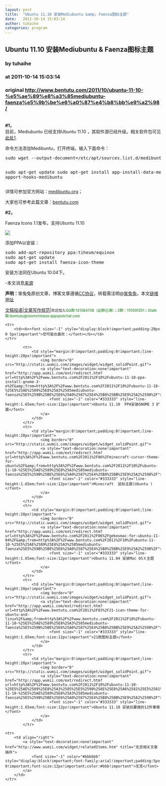 ```yaml
---
layout: post
title:  "Ubuntu 11.10 安装Mediubuntu &amp; Faenza图标主题"
date:   2011-10-14 15:03:14
author: tuhaihe
categories: program
---
```


## Ubuntu 11.10 安装Mediubuntu &amp; Faenza图标主题
### by tuhaihe
### at 2011-10-14 15:03:14
### original <http://www.bentutu.com/2011/10/ubuntu-11-10-%e5%ae%89%e8%a3%85mediubuntu-faenza%e5%9b%be%e6%a0%87%e4%b8%bb%e9%a2%98/>

<p>
<div>
<a></a><a></a><a></a><a></a><a href="http://www.jiathis.com/share/"></a><a></a>
</div>
<p><br>
<strong>#1，</strong><br>
目前，Mediubuntu 已经支持Ubuntu 11.10 ，其软件源已经升级。相关软件包可见<a href="http://packages.medibuntu.org/oneiric/index.html">此处1</a>.</p>
<p>命令方法添加Medibuntu，打开终端，输入下面命令：<br>
<span></span></p>
<pre>
sudo wget --output-document=/etc/apt/sources.list.d/medibuntu.list http://www.medibuntu.org/sources.list.d/$(lsb_release -cs).list &amp;&amp; sudo apt-get --quiet update &amp;&amp; sudo apt-get --yes --quiet --allow-unauthenticated install medibuntu-keyring &amp;&amp; sudo apt-get --quiet update

sudo apt-get update
sudo apt-get install app-install-data-medibuntu apport-hooks-medibuntu
</pre>
<p>详情可参加官方网站：<a href="http://medibuntu.org/index.php">medibuntu.org</a>；</p>
<p>大家也可参考此篇文章：<a href="http://www.bentutu.com/2011/05/install-medibuntu-in-ubuntu-11-04/">bentutu.com</a></p>
<p><strong>#2，</strong></p>
<p>Faenza Icons 1.1发布，支持Ubuntu 11.10</p>
<p><img src="http://ubuntuone.com/370JeaV1y1aItFFB3uhDcl"></p>
<p>添加PPA以安装：</p>
<pre>
sudo add-apt-repository ppa:tiheum/equinox
sudo apt-get update
sudo apt-get install faenza-icon-theme
</pre>
<p>安装方法同在Ubuntu 10.04下。</p>
<p>-本文消息<a href="http://www.ubuntuvibes.com/2011/10/faenza-icons-11-released-with-new-icons.html">来源</a></p>
<p><strong>声明：</strong>笨兔兔原创文章，博客文章遵循<a href="http://cn.creativecommons.org/licenses/meet-the-licenses/">CC协议</a>，转载需注明@<a href="http://www.bentutu.com/">笨兔兔</a>，本文<a href="http://www.bentutu.com/2011/10/ubuntu-11-10-%e5%ae%89%e8%a3%85mediubuntu-faenza%e5%9b%be%e6%a0%87%e4%b8%bb%e9%a2%98/">链接地址</a></p>
<p><a href="http://www.bentutu.com/upost/">文稿投递|文章写作规范</a>|<small>欢迎加入<span style="color:rgb(0,128,0)">QQ群:121584708（此群已满）；2群：170591351；Gtalk群:ibentutu@roomchinese.appspotchat.com</span></small></p>
<table cellspacing="0" cellpadding="2" border="0" width="100%" style="clear:both">
    
    <tr>
        <td><b><font size="-1" style="display:block!important;padding:20px 0 5px!important">您可能也喜欢：</font></b></td>
    </tr>
    
            <tr>
                <td style="margin:0!important;padding:0!important;line-height:20px!important">
                    <img border="0" src="http://static.wumii.com/images/widget/widget_solidPoint.gif">
                    <a style="text-decoration:none!important" href="http://app.wumii.com/ext/redirect.htm?url=http%3A%2F%2Fwww.bentutu.com%2F2011%2F10%2Fubuntu-11-10-ppa-install-gnome-3-e%2F&amp;from=http%3A%2F%2Fwww.bentutu.com%2F2011%2F10%2Fubuntu-11-10-%25E5%25AE%2589%25E8%25A3%2585mediubuntu-faenza%25E5%259B%25BE%25E6%25A0%2587%25E4%25B8%25BB%25E9%25A2%2598%2F">
                        <font size="-1" color="#333333" style="line-height:1.65em;font-size:12px!important">Ubuntu 11.10  PPA安装GNOME 3 扩展</font>
                    </a>
                </td>
            </tr>
            <tr>
                <td style="margin:0!important;padding:0!important;line-height:20px!important">
                    <img border="0" src="http://static.wumii.com/images/widget/widget_solidPoint.gif">
                    <a style="text-decoration:none!important" href="http://app.wumii.com/ext/redirect.htm?url=http%3A%2F%2Fwww.bentutu.com%2F2011%2F06%2Fminecraft-cursor-theme-for-ubuntu%2F&amp;from=http%3A%2F%2Fwww.bentutu.com%2F2011%2F10%2Fubuntu-11-10-%25E5%25AE%2589%25E8%25A3%2585mediubuntu-faenza%25E5%259B%25BE%25E6%25A0%2587%25E4%25B8%25BB%25E9%25A2%2598%2F">
                        <font size="-1" color="#333333" style="line-height:1.65em;font-size:12px!important">Minecraft  鼠标主题(Ubuntu )</font>
                    </a>
                </td>
            </tr>
            <tr>
                <td style="margin:0!important;padding:0!important;line-height:20px!important">
                    <img border="0" src="http://static.wumii.com/images/widget/widget_solidPoint.gif">
                    <a style="text-decoration:none!important" href="http://app.wumii.com/ext/redirect.htm?url=http%3A%2F%2Fwww.bentutu.com%2F2011%2F06%2Fgekosmac-for-ubuntu-11-04%2F&amp;from=http%3A%2F%2Fwww.bentutu.com%2F2011%2F10%2Fubuntu-11-10-%25E5%25AE%2589%25E8%25A3%2585mediubuntu-faenza%25E5%259B%25BE%25E6%25A0%2587%25E4%25B8%25BB%25E9%25A2%2598%2F">
                        <font size="-1" color="#333333" style="line-height:1.65em;font-size:12px!important">Ubuntu 11.04 安装Mac OSＸ主题</font>
                    </a>
                </td>
            </tr>
            <tr>
                <td style="margin:0!important;padding:0!important;line-height:20px!important">
                    <img border="0" src="http://static.wumii.com/images/widget/widget_solidPoint.gif">
                    <a style="text-decoration:none!important" href="http://app.wumii.com/ext/redirect.htm?url=http%3A%2F%2Fwww.bentutu.com%2F2011%2F03%2F21-icon-theme-for-ubuntu-and-linux%2F&amp;from=http%3A%2F%2Fwww.bentutu.com%2F2011%2F10%2Fubuntu-11-10-%25E5%25AE%2589%25E8%25A3%2585mediubuntu-faenza%25E5%259B%25BE%25E6%25A0%2587%25E4%25B8%25BB%25E9%25A2%2598%2F">
                        <font size="-1" color="#333333" style="line-height:1.65em;font-size:12px!important">21款图标主题</font>
                    </a>
                </td>
            </tr>
            <tr>
                <td style="margin:0!important;padding:0!important;line-height:20px!important">
                    <img border="0" src="http://static.wumii.com/images/widget/widget_solidPoint.gif">
                    <a style="text-decoration:none!important" href="http://app.wumii.com/ext/redirect.htm?url=http%3A%2F%2Fwww.bentutu.com%2F2011%2F10%2Fubuntu-11-10-%25E5%25AE%2589%25E8%25A3%2585%25E5%2590%258E%25E8%25A6%2581%25E5%2581%259A%25E7%259A%258412%25E4%25BB%25B6%25E4%25BA%258B%25E6%2583%2585%2F&amp;from=http%3A%2F%2Fwww.bentutu.com%2F2011%2F10%2Fubuntu-11-10-%25E5%25AE%2589%25E8%25A3%2585mediubuntu-faenza%25E5%259B%25BE%25E6%25A0%2587%25E4%25B8%25BB%25E9%25A2%2598%2F">
                        <font size="-1" color="#333333" style="line-height:1.65em;font-size:12px!important">Ubuntu 11.10 安装后要做的12件事情</font>
                    </a>
                </td>
            </tr>
    
    <tr>
        <td align="right">
            <a style="text-decoration:none!important" href="http://www.wumii.com/widget/relatedItems.htm" title="无觅相关文章插件">
                <font size="-1" color="#bbbbbb" style="display:block!important;font-family:arial!important;padding:5px 0!important;font-size:12px!important;color:#bbb!important">无觅</font>
            </a>
        </td>
    </tr>
</table></p>